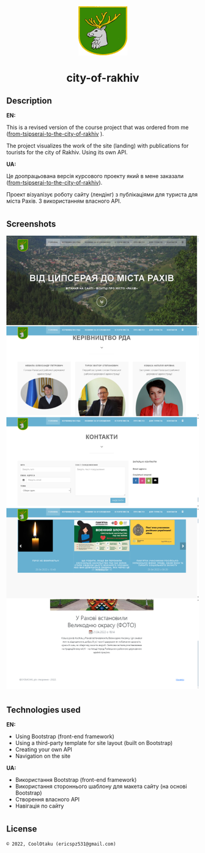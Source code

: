 <p align="center"><img width="128" height="128" src="public/images/logo.png" /></p>
<h1 align="center">city-of-rakhiv</h1>

## Description
<b>EN:</b>

This is a revised version of the course project that was ordered from me ([from-tsipserai-to-the-city-of-rakhiv](https://github.com/CoolOtaku/from-tsipserai-to-the-city-of-rakhiv) ).

The project visualizes the work of the site (landing) with publications for tourists for the city of Rakhiv. Using its own API.

<b>UA:</b>

Це доопрацьована версія курсового проекту який в мене заказали ([from-tsipserai-to-the-city-of-rakhiv](https://github.com/CoolOtaku/from-tsipserai-to-the-city-of-rakhiv)).

Проект візуалізує роботу сайту (лендінг) з публікаціями для туриста для міста Рахів. З використанням власного API.

#
## Screenshots
<p>
  <img src="screens/1.png" height="20%"/>
  <img src="screens/2.png" height="20%"/>
  <img src="screens/3.png" height="20%"/>
  <img src="screens/4.png" height="20%"/>
  <img src="screens/5.png" height="20%"/>
</p>

#
## Technologies used
<b>EN:</b>
- Using Bootstrap (front-end framework)
- Using a third-party template for site layout (built on Bootstrap)
- Creating your own API
- Navigation on the site

<b>UA:</b>
- Використання Bootstrap (front-end framework)
- Використання стороннього шаблону для макета сайту (на основі Bootstrap)
- Створення власного API
- Навігація по сайту
#
## License
```
© 2022, CoolOtaku (ericspz531@gmail.com)
```

